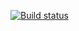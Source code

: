 [![Build status](https://ci.appveyor.com/api/projects/status/c0ljuip12lg3j9a9?svg=true)](https://ci.appveyor.com/project/Amiricus/qa-pattern2)
